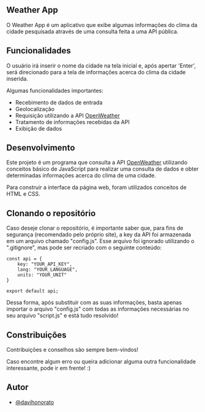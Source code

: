 ## Weather App

O Weather App é um aplicativo que exibe algumas informações do clima da cidade pesquisada através de uma consulta feita a uma API pública.


## Funcionalidades

O usuário irá inserir o nome da cidade na tela inicial e, após apertar 'Enter', será direcionado para a tela de informações acerca do clima da cidade inserida.

Algumas funcionalidades importantes:

- Recebimento de dados de entrada
- Geolocalização
- Requisição utilizando a API [OpenWeather](https://openweathermap.org)
- Tratamento de informações recebidas da API
- Exibição de dados


## Desenvolvimento

Este projeto é um programa que consulta a API [OpenWeather](https://openweathermap.org) utilizando conceitos básico de JavaScript para realizar uma consulta de dados e obter determinadas informações acerca do clima de uma cidade.

Para construir a interface da página web, foram utilizados conceitos de HTML e CSS.


## Clonando o repositório

Caso deseje clonar o repositório, é importante saber que, para fins de segurança (recomendado pelo próprio site), a key da API foi armazenada em um arquivo chamado "config.js". Esse arquivo foi ignorado utilizando o ".gitignore", mas pode ser recriado com o seguinte conteúdo:

```
const api = {
    key: "YOUR_API_KEY",
    lang: "YOUR_LANGUAGE",
    units: "YOUR_UNIT"
}

export default api;
```

Dessa forma, após substituir com as suas informações, basta apenas importar o arquivo "config.js" com todas as informações necessárias no seu arquivo "script.js" e está tudo resolvido!


## Constribuições

Contribuições e conselhos são sempre bem-vindos!

Caso encontre algum erro ou queira adicionar alguma outra funcionalidade interessante, pode ir em frente! :)


## Autor

- [@davihonorato](https://www.github.com/davihonorato)